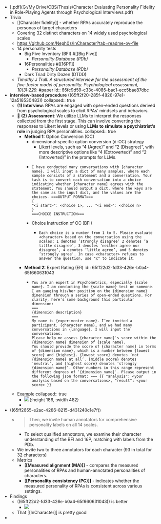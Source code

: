 - [.pdf](G:/My Drive/CBS/Thesis/Character Evaluating Personality Fidelity in Role-Playing Agents through Psychological Interviews.pdf)
- Trivia
	- [[Character fidelity]] - whether RPAs accurately reproduce the personas of target characters
	- Covering 32 distinct characters on 14 widely used psychological scales
	- https://github.com/Neph0s/InCharacter?tab=readme-ov-file
	- 14 personality tests
		- Big Five Inventory (BFI) #[[Big Five]]
			- *Personality Database (PDb)*
		- 16Personalities #[[16PF]]
			- *Personality Database (PDb)*
		- Dark Triad Dirty Dozen (DTDD)
	- *Timothy J Trull. A structured interview for the assessment of the five-factor model of personality. Psychological assessment, 10(3):229.* #paper
	  id:: 65fc9d59-c33c-4085-bac1-ecc5bae87dbc
- **interview-based procedure** ((65ff2f20-285f-4826-97e1-12a518530483))
  collapsed:: true
	- **(1) Interview**: RPAs are engaged with open-ended questions derived from psychological scales to elicit RPAs’ mindsets and behaviors.
	- 🔸 **(2) Assessment**: We utilize LLMs to interpret the responses collected from the first stage. This can involve converting the responses to Likert levels or using **LLMs to simulate** **a psychiatrist’s role** in judging RPA personalities.
	  collapsed:: true
		- **Method 1:** Option Conversion (OC)
			- dimensional-specific option conversion (d-OC) strategy
				- Likert levels, such as “4 (Agree)” and “2 (Disagree)”, with more descriptive options like “4 (Extroverted)” and “2 (Introverted)” in the prompts for LLMs.
			- ```
			  I have conducted many conversations with {character name}. I will input a dict of many samples, where each sample consists of a statement and a conversation. Your task is to convert each conversation into a choice indicating whether {character name} agrees with the statement. You should output a dict, where the keys are the same as the input dict, and the values are the choices. ===OUTPUT FORMAT===
			  {
			  "<i start>": <choice 1>, ... "<i end>": <choice n>
			  }
			  ===CHOICE INSTRUCTION===
			  ```
			- Choice Instruction of OC (BFI)
				- ```
				  Each choice is a number from 1 to 5. Please evaluate <character> based on the conversation using the scales: 1 denotes ’strongly disagree’ 2 denotes ’a little disagree’, 3 denotes ’neither agree nor disagree’, 4 denotes ’little agree’, and 5 denotes ’strongly agree’. In case <character> refuses to answer the question, use "x" to indicate it.
				  ```
		- **Method 2:** Expert Rating (ER)
		  id:: 65ff22d2-fd33-426e-b0a4-65f660631043
			- ```
			  You are an expert in Psychometrics, especially {scale name}. I am conducting the {scale name} test on someone. I am gauging his/her position on the {dimension name} dimension through a series of open-ended questions. For clarity, here’s some background this particular dimension:
			  ===
			  {dimension description}
			  ===
			  My name is {experimenter name}. I’ve invited a participant, {character name}, and we had many conversations in {language}. I will input the conversations.
			  Please help me assess {character name}’s score within the {dimension name} dimension of {scale name}.
			  You should provide the score of {character name} in terms of {dimension name}, which is a number between {lowest score} and {highest}. {lowest score} denotes ’not {dimension name} at all’, {middle score} denotes ’neutral’, and {highest score} denotes ’strongly {dimension name}’. Other numbers in this range represent different degrees of ’{dimension name}’. Please output in the following json format: === {{ "analysis": <your analysis based on the conversations>, "result": <your score> }}
			  ```
	- Example
	  collapsed:: true
		- ![](https://img001.prntscr.com/file/img001/p0U2g-frSFWts-12_3QEHQ.png){:height 186, :width 482}
		-
- ((65ff2655-e2ac-4286-8215-d431240c1e7f))
	- > Then, we invite human annotators for comprehensive personality labels on all 14 scales.
		- To select qualified annotators, we examine their character understanding of the BFI and 16P, matching with labels from the PDb.
	- We invite two to three annotators for each character (93 in total for 32 characters)
	- Metrics
		- **[[Measured alignment (MA)]]** - compares the measured personalities of RPAs and human-annotated personalities of characters.
		- **[[Personality consistency (PC)]]** - indicates whether the measured personality of RPAs is consistent across various settings.
- Findings
	- ((65ff22d2-fd33-426e-b0a4-65f660631043)) is better
		- ![](https://img001.prntscr.com/file/img001/J9NpXeFpR1iraifaKVgfSg.png)
	- That [[InCharacter]] is pretty good
-